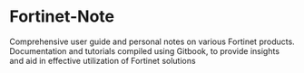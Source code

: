 # Fortinet-Note
Comprehensive user guide and personal notes on various Fortinet products. Documentation and tutorials compiled using Gitbook, to provide insights and aid in effective utilization of Fortinet solutions
